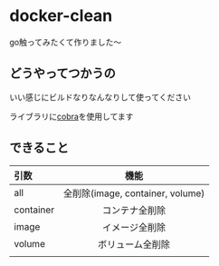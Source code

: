 # docker-clean

go触ってみたくて作りました〜

## どうやってつかうの

いい感じにビルドなりなんなりして使ってください

ライブラリに[cobra](https://github.com/spf13/cobra)を使用してます


## できること

|引数|機能|
|:--|:-:|
|all|全削除(image, container, volume)|
|container|コンテナ全削除|
|image|イメージ全削除|
|volume|ボリューム全削除|
|||


